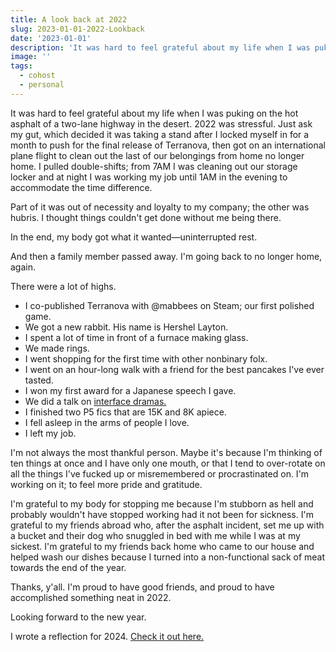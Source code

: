 ```yaml
---
title: A look back at 2022
slug: 2023-01-01-2022-Lookback
date: '2023-01-01'
description: 'It was hard to feel grateful about my life when I was puking on the hot asphalt of a two-lane highway in the desert.'
image: ''
tags:
  - cohost
  - personal
---
```


It was hard to feel grateful about my life when I was puking on the hot asphalt of a two-lane highway in the desert. 2022 was stressful. Just ask my gut, which decided it was taking a stand after I locked myself in for a month to push for the final release of Terranova, then got on an international plane flight to clean out the last of our belongings from home no longer home. I pulled double-shifts; from 7AM I was cleaning out our storage locker and at night I was working my job until 1AM in the evening to accommodate the time difference.

Part of it was out of necessity and loyalty to my company; the other was hubris. I thought things couldn't get done without me being there.

In the end, my body got what it wanted—uninterrupted rest.

And then a family member passed away. I'm going back to no longer home, again.

There were a lot of highs.

- I co-published Terranova with @mabbees on Steam; our first polished game.
- We got a new rabbit. His name is Hershel Layton.
- I spent a lot of time in front of a furnace making glass.
- We made rings.
- I went shopping for the first time with other nonbinary folx.
- I went on an hour-long walk with a friend for the best pancakes I've ever tasted.
- I won my first award for a Japanese speech I gave.
- We did a talk on [interface dramas.](https://illuminesce.net/interface-drama)
- I finished two P5 fics that are 15K and 8K apiece.
- I fell asleep in the arms of people I love.
- I left my job.

I'm not always the most thankful person. Maybe it's because I'm thinking of ten things at once and I have only one mouth, or that I tend to over-rotate on all the things I've fucked up or misremembered or procrastinated on. I'm working on it; to feel more pride and gratitude.

I'm grateful to my body for stopping me because I'm stubborn as hell and probably wouldn't have stopped working had it not been for sickness. I'm grateful to my friends abroad who, after the asphalt incident, set me up with a bucket and their dog who snuggled in bed with me while I was at my sickest. I'm grateful to my friends back home who came to our house and helped wash our dishes because I turned into a non-functional sack of meat towards the end of the year.

Thanks, y'all. I'm proud to have good friends, and proud to have accomplished something neat in 2022.

Looking forward to the new year.

I wrote a reflection for 2024. [Check it out here.](/blog/posts/2024-12-30-2024-Reflections/)
